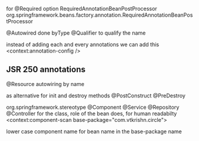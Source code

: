 for @Required option
RequiredAnnotationBeanPostProcessor
org.springframework.beans.factory.annotation.RequiredAnnotationBeanPostProcessor
<bean class="org.springframework.beans.factory.annotation.RequiredAnnotationBeanPostProcessor"/>

@Autowired
done byType
<bean class="org.springframework.beans.factory.annotation.AutowiredAnnotationBeanPostProcessor"/>
@Qualifier
to qualify the name

instead of adding each and every annotations we can add this
<context:annotation-config />


JSR 250 annotations
----------------------
@Resource
autowiring by name


as alternative for init and destroy methods
@PostConstruct
@PreDestroy


org.springframework.stereotype
@Component
@Service
@Repository
@Controller
for the class, role of the bean does, for human readabilty
<context:component-scan base-package="com.vtkrishn.circle">

lower case component name for bean name in the base-package name
